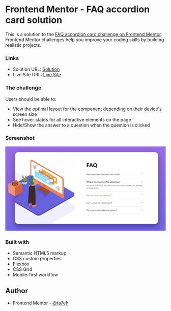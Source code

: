# Frontend Mentor - FAQ accordion card solution

This is a solution to the [FAQ accordion card challenge on Frontend Mentor](https://www.frontendmentor.io/challenges/faq-accordion-card-XlyjD0Oam). Frontend Mentor challenges help you improve your coding skills by building realistic projects.

### Links

- Solution URL: [Solution](https://www.frontendmentor.io/solutions/responsive-functional-no-js-dg6Y6WEIr-)
- Live Site URL: [Live Site](https://singhfatehbir.github.io/faq-card-main-FEM/)

### The challenge

Users should be able to:

- View the optimal layout for the component depending on their device's screen size
- See hover states for all interactive elements on the page
- Hide/Show the answer to a question when the question is clicked

### Screenshot

![ResultScreenshot](./design/Screenshot.jpg)

### Built with

- Semantic HTML5 markup
- CSS custom properties
- Flexbox
- CSS Grid
- Mobile-first workflow

## Author

- Frontend Mentor - [@fa7eh](https://www.frontendmentor.io/profile/fa7eh)
